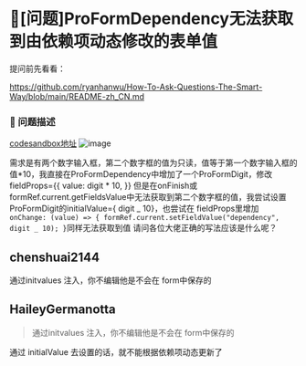 # 🧐[问题]ProFormDependency无法获取到由依赖项动态修改的表单值

提问前先看看：

https://github.com/ryanhanwu/How-To-Ask-Questions-The-Smart-Way/blob/main/README-zh_CN.md

### 🧐 问题描述

[codesandbox地址](https://codesandbox.io/s/proformdependency-heyn21?file=/App.tsx:467-497)
![image](https://user-images.githubusercontent.com/34735844/204704310-7a674836-5b14-4ee5-aa19-ce3ff457d6e4.png)

需求是有两个数字输入框，第二个数字框的值为只读，值等于第一个数字输入框的值*10，我直接在ProFormDependency中增加了一个ProFormDigit，修改fieldProps={{
value: digit * 10,
}}
但是在onFinish或formRef.current.getFieldsValue中无法获取到第二个数字框的值，我尝试设置ProFormDigit的initialValue={ digit _ 10}，也尝试在 fieldProps里增加
`onChange: (value) => {
formRef.current.setFieldValue("dependency", digit _ 10);
}`同样无法获取到值
请问各位大佬正确的写法应该是什么呢？

## chenshuai2144

通过initvalues 注入，你不编辑他是不会在 form中保存的

## HaileyGermanotta

> 通过initvalues 注入，你不编辑他是不会在 form中保存的

通过 initialValue 去设置的话，就不能根据依赖项动态更新了
